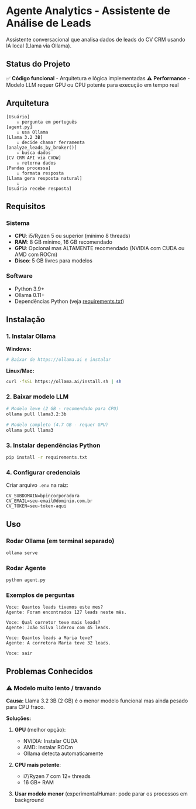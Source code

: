 # Agente Analytics - Assistente de Análise de Leads

Assistente conversacional que analisa dados de leads do CV CRM usando IA local (Llama via Ollama).

## Status do Projeto

✅ **Código funcional** - Arquitetura e lógica implementadas
⚠️ **Performance** - Modelo LLM requer GPU ou CPU potente para execução em tempo real

## Arquitetura

```
[Usuário]
    ↓ pergunta em português
[agent.py]
    ↓ usa Ollama
[Llama 3.2 3B]
    ↓ decide chamar ferramenta
[analyze_leads_by_broker()]
    ↓ busca dados
[CV CRM API via CVDW]
    ↓ retorna dados
[Pandas processa]
    ↓ formata resposta
[Llama gera resposta natural]
    ↓
[Usuário recebe resposta]
```

## Requisitos

### Sistema
- **CPU**: i5/Ryzen 5 ou superior (mínimo 8 threads)
- **RAM**: 8 GB mínimo, 16 GB recomendado
- **GPU**: Opcional mas ALTAMENTE recomendado (NVIDIA com CUDA ou AMD com ROCm)
- **Disco**: 5 GB livres para modelos

### Software
- Python 3.9+
- Ollama 0.11+
- Dependências Python (veja [requirements.txt](requirements.txt))

## Instalação

### 1. Instalar Ollama

**Windows:**
```bash
# Baixar de https://ollama.ai e instalar
```

**Linux/Mac:**
```bash
curl -fsSL https://ollama.ai/install.sh | sh
```

### 2. Baixar modelo LLM

```bash
# Modelo leve (2 GB - recomendado para CPU)
ollama pull llama3.2:3b

# Modelo completo (4.7 GB - requer GPU)
ollama pull llama3
```

### 3. Instalar dependências Python

```bash
pip install -r requirements.txt
```

### 4. Configurar credenciais

Criar arquivo `.env` na raiz:

```env
CV_SUBDOMAIN=bpincorporadora
CV_EMAIL=seu-email@dominio.com.br
CV_TOKEN=seu-token-aqui
```

## Uso

### Rodar Ollama (em terminal separado)

```bash
ollama serve
```

### Rodar Agente

```bash
python agent.py
```

### Exemplos de perguntas

```
Voce: Quantos leads tivemos este mes?
Agente: Foram encontrados 127 leads neste mês.

Voce: Qual corretor teve mais leads?
Agente: João Silva liderou com 45 leads.

Voce: Quantos leads a Maria teve?
Agente: A corretora Maria teve 32 leads.

Voce: sair
```

## Problemas Conhecidos

### ⚠️ Modelo muito lento / travando

**Causa:** Llama 3.2 3B (2 GB) é o menor modelo funcional mas ainda pesado para CPU fraco.

**Soluções:**

1. **GPU** (melhor opção):
   - NVIDIA: Instalar CUDA
   - AMD: Instalar ROCm
   - Ollama detecta automaticamente

2. **CPU mais potente**:
   - i7/Ryzen 7 com 12+ threads
   - 16 GB+ RAM

3. **Usar modelo menor** (experimentalHuman: pode parar os processos em background